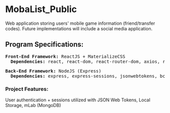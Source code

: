 # MobaList_Public
Web application storing users' mobile game information (friend/transfer codes). Future implementations will include a social media application.

<h2>Program Specifications:</h2>
<pre>
<b>Front-End Framework:</b> ReactJS + MaterializeCSS
&nbsp <b>Dependencies:</b> react, react-dom, react-router-dom, axios, react-scripts, react-select-plus, react-tabs
</pre>
<pre>
<b>Back-End Framework:</b> NodeJS (Express)
&nbsp <b>Dependencies:</b> express, express-sessions, jsonwebtokens, bcrypt
</pre>
<h3>Project Features:</h3>
User authentication + sessions utilized with JSON Web Tokens, Local Storage, mLab (MongoDB)
